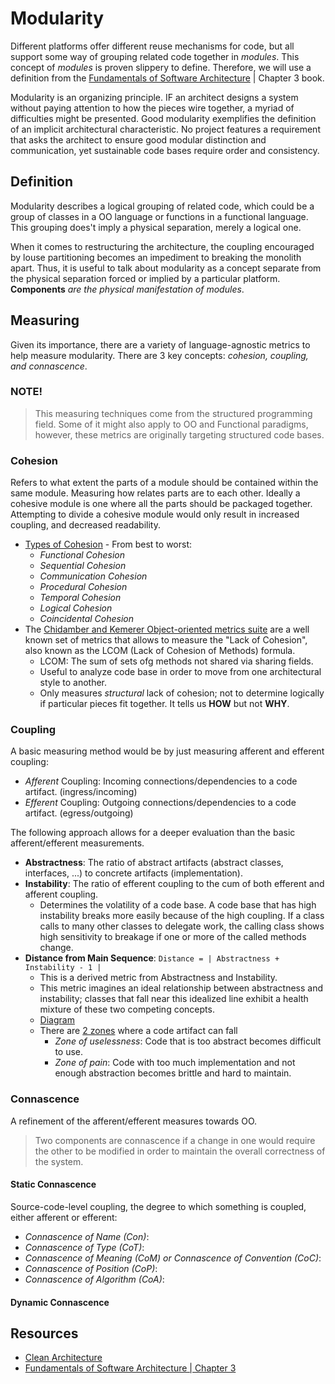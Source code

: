 # Modularity    

Different platforms offer different reuse mechanisms for code, but all support some way of grouping related code together in *modules*. This concept of *modules* is proven slippery to define. Therefore, we will use a definition from the [Fundamentals of Software Architecture](https://fundamentalsofsoftwarearchitecture.com/) | Chapter 3 book. 

Modularity is an organizing principle. IF an architect designs a system without paying attention to how the pieces wire together, a myriad of difficulties might be presented. Good modularity exemplifies the definition of an implicit architectural characteristic. No project features a requirement that asks the architect to ensure good modular distinction and communication, yet sustainable code bases require order and consistency.

## Definition

Modularity describes a logical grouping of related code, which could be a group of classes in a OO language or functions in a functional language. This grouping does't imply a physical separation, merely a logical one. 

When it comes to restructuring the architecture, the coupling encouraged by louse partitioning becomes an impediment to breaking the monolith apart. Thus, it is useful to talk about modularity as a concept separate from the physical separation forced or implied by a particular platform. **Components** *are the physical manifestation of modules*.

## Measuring

Given its importance, there are a variety of language-agnostic metrics to help measure modularity. There are 3 key concepts: *cohesion, coupling, and connascence*.

### NOTE!

> This measuring techniques come from the structured programming field. Some of it might also apply to OO and Functional paradigms, however, these metrics are originally targeting structured code bases.

### Cohesion

Refers to what extent the parts of a module should be contained within the same module. Measuring how relates parts are to each other. Ideally a cohesive module is one where all the parts should be packaged together. Attempting to divide a cohesive module would only result in increased coupling, and decreased readability.

* [Types of Cohesion](https://en.wikipedia.org/wiki/Cohesion_(computer_science)) - From best to worst:
    * *Functional Cohesion*
    * *Sequential Cohesion*
    * *Communication Cohesion*
    * *Procedural Cohesion*
    * *Temporal Cohesion*
    * *Logical Cohesion*
    * *Coincidental Cohesion*
* The [Chidamber and Kemerer Object-oriented metrics suite](https://en.wikipedia.org/wiki/Programming_complexity) are a well known set of metrics that allows to measure the "Lack of Cohesion", also known as the LCOM (Lack of Cohesion of Methods) formula. 
    * LCOM: The sum of sets ofg methods not shared via sharing fields.
    * Useful to analyze code base in order to move from one architectural style to another.
    * Only measures *structural* lack of cohesion; not to determine logically if particular pieces fit together. It tells us **HOW** but not **WHY**.

### Coupling

A basic measuring method would be by just measuring afferent and efferent coupling:
* *Afferent* Coupling: Incoming connections/dependencies to a code artifact. (ingress/incoming)
* *Efferent* Coupling: Outgoing connections/dependencies to a code artifact. (egress/outgoing)

The following approach allows for a deeper evaluation than the basic afferent/efferent measurements.

* **Abstractness**: The ratio of abstract artifacts (abstract classes, interfaces, ...) to concrete artifacts (implementation).
* **Instability**: The ratio of efferent coupling to the cum of both efferent and afferent coupling.
    * Determines the volatility of a code base. A code base that has high instability breaks more easily because of the high coupling. If a class calls to many other classes to delegate work, the calling class shows high sensitivity to breakage if one or more of the called methods change.
* **Distance from Main Sequence**: `Distance = | Abstractness + Instability - 1 |`
    * This is a derived metric from Abstractness and Instability.
    * This metric imagines an ideal relationship between abstractness and instability; classes that fall near this idealized line exhibit a health mixture of these two competing concepts.
    * [Diagram](https://fundamentalsofsoftwarearchitecture.com/images/book/fosa_0303.png)
    * There are [2 zones](https://fundamentalsofsoftwarearchitecture.com/images/book/fosa_0303.png) where a code artifact can fall
        * *Zone of uselessness*: Code that is too abstract becomes difficult to use.
        * *Zone of pain*: Code with too much implementation and not enough abstraction becomes brittle and hard to maintain.
 
### Connascence

A refinement of the afferent/efferent measures towards OO.

> Two components are connascence if a change in one would require the other to be modified in order to maintain the overall correctness of the system.

#### Static Connascence

Source-code-level coupling, the degree to which something is coupled, either afferent or efferent:

* *Connascence of Name (Con)*:
* *Connascence of Type (CoT)*:
* *Connascence of Meaning (CoM) or Connascence of Convention (CoC)*:
* *Connascence of Position (CoP)*:
* *Connascence of Algorithm (CoA)*:


#### Dynamic Connascence

## Resources

* [Clean Architecture](https://www.amazon.com/dp/0134494164)
* [Fundamentals of Software Architecture | Chapter 3](https://fundamentalsofsoftwarearchitecture.com/)
